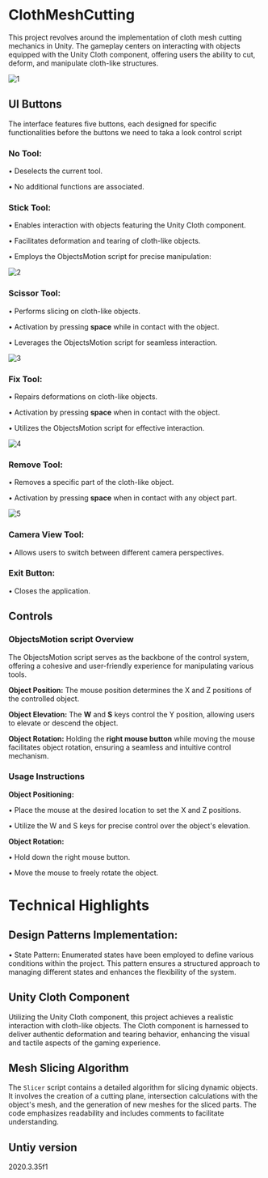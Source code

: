 # ClothMeshCutting
This project revolves around the implementation of cloth mesh cutting mechanics in Unity. The gameplay centers on interacting with objects equipped with the Unity Cloth component, offering users the ability to cut, deform, and manipulate cloth-like structures.

![1](https://github.com/irfanSOLAK/ClothMeshCutting/assets/108720676/cf72159a-f87e-4daa-88fd-e51b1a9ca34f)

## UI Buttons
The interface features five buttons, each designed for specific functionalities before the buttons we need to taka a look control script

### No Tool:
• Deselects the current tool.

• No additional functions are associated.

### Stick Tool:
• Enables interaction with objects featuring the Unity Cloth component.

• Facilitates deformation and tearing of cloth-like objects.

• Employs the ObjectsMotion script for precise manipulation:

![2](https://github.com/irfanSOLAK/ClothMeshCutting/assets/108720676/8276614c-6706-4778-a733-67326db23b1a)

### Scissor Tool:
• Performs slicing on cloth-like objects.

• Activation by pressing **space** while in contact with the object.

• Leverages the ObjectsMotion script for seamless interaction.

![3](https://github.com/irfanSOLAK/ClothMeshCutting/assets/108720676/3ea3fdbd-eb9a-446b-8d53-d6d29ffbc16d)

### Fix Tool:
• Repairs deformations on cloth-like objects.

• Activation by pressing **space** when in contact with the object.

• Utilizes the ObjectsMotion script for effective interaction.

![4](https://github.com/irfanSOLAK/ClothMeshCutting/assets/108720676/645d406f-6805-4ace-9bb2-0abc4845f6ad)


### Remove Tool:
• Removes a specific part of the cloth-like object.

• Activation by pressing **space** when in contact with any object part.

![5](https://github.com/irfanSOLAK/ClothMeshCutting/assets/108720676/1d278fe8-0e12-4c42-88c1-3708520bfb02)

### Camera View Tool:
• Allows users to switch between different camera perspectives.

### Exit Button:
• Closes the application.


## Controls

### ObjectsMotion script Overview
The ObjectsMotion script serves as the backbone of the control system, offering a cohesive and user-friendly experience for manipulating various tools.

**Object Position:** The mouse position determines the X and Z positions of the controlled object.

**Object Elevation:** The **W** and **S** keys control the Y position, allowing users to elevate or descend the object.

**Object Rotation:** Holding the **right mouse button** while moving the mouse facilitates object rotation, ensuring a seamless and intuitive control mechanism.

### Usage Instructions

**Object Positioning:**

• Place the mouse at the desired location to set the X and Z positions.

• Utilize the W and S keys for precise control over the object's elevation.

**Object Rotation:**

• Hold down the right mouse button.

• Move the mouse to freely rotate the object.



# Technical Highlights

## Design Patterns Implementation:
• State Pattern: Enumerated states have been employed to define various conditions within the project. This pattern ensures a structured approach to managing different states and enhances the flexibility of the system.

## Unity Cloth Component
Utilizing the Unity Cloth component, this project achieves a realistic interaction with cloth-like objects. The Cloth component is harnessed to deliver authentic deformation and tearing behavior, enhancing the visual and tactile aspects of the gaming experience.

## Mesh Slicing Algorithm
The `Slicer` script contains a detailed algorithm for slicing dynamic objects. It involves the creation of a cutting plane, intersection calculations with the object's mesh, and the generation of new meshes for the sliced parts. The code emphasizes readability and includes comments to facilitate understanding.

## Untiy version
2020.3.35f1
